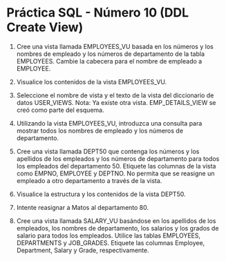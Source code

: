 # Práctica SQL - Número 10 (DDL Create View)

1.	Cree una vista llamada EMPLOYEES_VU basada en los números y los nombres de empleado y los números de departamento de la tabla EMPLOYEES. Cambie la cabecera para el nombre de empleado a EMPLOYEE.

2.	Visualice los contenidos de la vista EMPLOYEES_VU.  	  

3.	Seleccione el nombre de vista y el texto de la vista del diccionario de datos USER_VIEWS.
	Nota: Ya existe otra vista. EMP_DETAILS_VIEW se creó como parte del esquema.
	
4.	Utilizando la vista EMPLOYEES_VU, introduzca una consulta para mostrar todos los nombres de empleado y los números de departamento. 

5.	Cree una vista llamada DEPT50 que contenga los números y los apellidos de los empleados y los números de departamento para todos los empleados del departamento 50. Etiquete las columnas de la vista como EMPNO, EMPLOYEE y DEPTNO. No permita que se reasigne un empleado a otro departamento a través de la vista.

6.	Visualice la estructura y los contenidos de la vista DEPT50. 

7.	Intente reasignar a Matos al departamento 80.

8.	Cree una vista llamada SALARY_VU basándose en los apellidos de los empleados, los nombres de departamento, los salarios y los grados de salario para todos los empleados. Utilice las tablas EMPLOYEES, DEPARTMENTS y JOB_GRADES. Etiquete las columnas Employee, Department, Salary y Grade, respectivamente. 







	   

